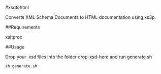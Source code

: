 #xsdtohtml

Converts XML Schema Documents to HTML documentation using xs3p.

##Requirements

xsltproc

##Usage

Drop your .xsd files into the folder drop-xsd-here and run generate.sh

`sh generate.sh`
